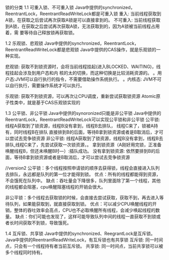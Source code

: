 锁的分类
1.1 可重入锁、不可重入锁
Java中提供的synchronized，
ReentrantLock，ReentrantReadWriteLock都是可重入锁
重入: 当前线程获取到A锁，在获取之后尝试再次获取A锁是可以直接拿到的。
不可重入: 当前线程获取到A锁，在获取之后尝试再次获取A锁，无法获取到的，因为A锁被当前线程占用着，需
要等待自己释放锁再获取锁。

1.2 乐观锁、悲观锁
Java中提供的synchronized，ReentrantLock，ReentrantReadWriteLock都是悲观锁
Java中提供的CAS操作，就是乐观锁的一种实现。

悲观锁: 获取不到锁资源时，会将当前线程挂起(进入BLOCKED、WAITING)，线程挂起会涉及到用户态和内
核的太的切换，而这种切换是比较消耗资源的。
。用户态:JVM可以自行执行的指令，不需要借助操作系统执行。
。内核态: JVM不可以自行执行，需要操作系统才可以执行。

乐观锁: 获取不到锁资源，可以再次让CPU调度，重新尝试获取锁资源
Atomic原子性类中，就是基于CAS乐观锁实现的

1.3 公平锁、非公平锁
Java中提供的synoronized只能是非公平锁
Java中提供的ReentrantLock，ReentrantReadWriteLock可以实现公平锁和非公平锁
公平锁: 线程A获取到了锁资源，线程B没有拿到，线程B去排队，
线程C来了，锁被A持有，同时线程B在排队
直接排到B的后面，等待B拿到锁资源或者是B取消后，才可以尝试去竞争锁资源
非公平锁: 线程A获取到了锁资源，线程B没有拿到，线程B去排队,线程C来了，先尝试获取一次锁资源，。
拿到锁资源（A刚好用完锁，正准备唤醒线程B，但还未唤醒B时—）:插队成功。
没有拿到锁资源: 依然要排到B的后面，等待B拿到锁资源或者是B取消后，才可以尝试去竞争锁资源

//version2
公平锁：多个线程按照申请锁的顺序去获得锁，线程会直接进入队列去排队，永远都是队列的第一位才能得到锁。
优点：所有的线程都能得到资源，不会饿死在队列中。
缺点：吞吐量会下降很多，队列里面除了第一个线程，其他的线程都会阻塞，cpu唤醒阻塞线程的开销会很大。

非公平锁：多个线程去获取锁的时候，会直接去尝试获取，获取不到，再去进入等待队列，如果能获取到，就直接获取到锁。
优点：可以减少CPU唤醒线程的开销，整体的吞吐效率会高点，CPU也不必取唤醒所有线程，会减少唤起线程的数量。
缺点：你们可能也发现了，这样可能导致队列中间的线程一直获取不到锁或者长时间获取不到锁，导致饿死。

1.4 互斥锁、共享锁
Java中提供的synchronized、ReegrantLock是互斥锁。
Java中提供的ReentrantReadWriteLock，有互斥锁也有共享锁
互斥锁: 同一时间点，只会有一个线程持有者当前互斥锁。
共享锁: 同一时间点，当前共享锁可以被多个线程同时持有。